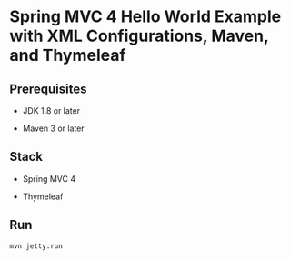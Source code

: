 # Spring MVC 4 Hello World Example with XML Configurations, Maven, and Thymeleaf

## Prerequisites
- JDK 1.8 or later

- Maven 3 or later

## Stack
- Spring MVC 4

- Thymeleaf

## Run
`mvn jetty:run`

